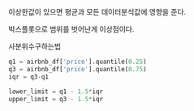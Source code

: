 이상한값이 있으면 평균과 모든 데이터분석값에 영향을 준다.

박스플롯으로 범위를 벗어난게 이상점이다.

사분위수구하는법
```python
q1 = airbnb_df['price'].quantile(0.25)
q3 = airbnb_df['price'].quantile(0.75)
iqr = q3-q1

lower_limit = q1 - 1.5*iqr
upper_limit = q3 - 1.5*iqr
```